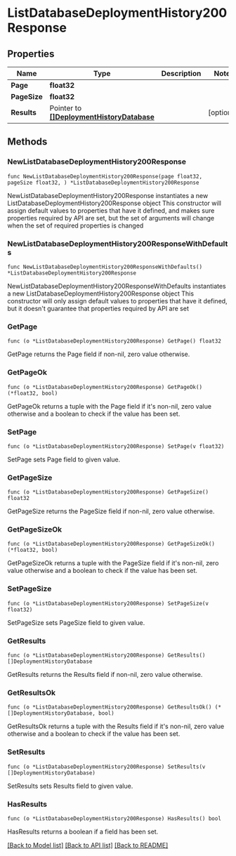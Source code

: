 # ListDatabaseDeploymentHistory200Response

## Properties

Name | Type | Description | Notes
------------ | ------------- | ------------- | -------------
**Page** | **float32** |  | 
**PageSize** | **float32** |  | 
**Results** | Pointer to [**[]DeploymentHistoryDatabase**](DeploymentHistoryDatabase.md) |  | [optional] 

## Methods

### NewListDatabaseDeploymentHistory200Response

`func NewListDatabaseDeploymentHistory200Response(page float32, pageSize float32, ) *ListDatabaseDeploymentHistory200Response`

NewListDatabaseDeploymentHistory200Response instantiates a new ListDatabaseDeploymentHistory200Response object
This constructor will assign default values to properties that have it defined,
and makes sure properties required by API are set, but the set of arguments
will change when the set of required properties is changed

### NewListDatabaseDeploymentHistory200ResponseWithDefaults

`func NewListDatabaseDeploymentHistory200ResponseWithDefaults() *ListDatabaseDeploymentHistory200Response`

NewListDatabaseDeploymentHistory200ResponseWithDefaults instantiates a new ListDatabaseDeploymentHistory200Response object
This constructor will only assign default values to properties that have it defined,
but it doesn't guarantee that properties required by API are set

### GetPage

`func (o *ListDatabaseDeploymentHistory200Response) GetPage() float32`

GetPage returns the Page field if non-nil, zero value otherwise.

### GetPageOk

`func (o *ListDatabaseDeploymentHistory200Response) GetPageOk() (*float32, bool)`

GetPageOk returns a tuple with the Page field if it's non-nil, zero value otherwise
and a boolean to check if the value has been set.

### SetPage

`func (o *ListDatabaseDeploymentHistory200Response) SetPage(v float32)`

SetPage sets Page field to given value.


### GetPageSize

`func (o *ListDatabaseDeploymentHistory200Response) GetPageSize() float32`

GetPageSize returns the PageSize field if non-nil, zero value otherwise.

### GetPageSizeOk

`func (o *ListDatabaseDeploymentHistory200Response) GetPageSizeOk() (*float32, bool)`

GetPageSizeOk returns a tuple with the PageSize field if it's non-nil, zero value otherwise
and a boolean to check if the value has been set.

### SetPageSize

`func (o *ListDatabaseDeploymentHistory200Response) SetPageSize(v float32)`

SetPageSize sets PageSize field to given value.


### GetResults

`func (o *ListDatabaseDeploymentHistory200Response) GetResults() []DeploymentHistoryDatabase`

GetResults returns the Results field if non-nil, zero value otherwise.

### GetResultsOk

`func (o *ListDatabaseDeploymentHistory200Response) GetResultsOk() (*[]DeploymentHistoryDatabase, bool)`

GetResultsOk returns a tuple with the Results field if it's non-nil, zero value otherwise
and a boolean to check if the value has been set.

### SetResults

`func (o *ListDatabaseDeploymentHistory200Response) SetResults(v []DeploymentHistoryDatabase)`

SetResults sets Results field to given value.

### HasResults

`func (o *ListDatabaseDeploymentHistory200Response) HasResults() bool`

HasResults returns a boolean if a field has been set.


[[Back to Model list]](../README.md#documentation-for-models) [[Back to API list]](../README.md#documentation-for-api-endpoints) [[Back to README]](../README.md)


